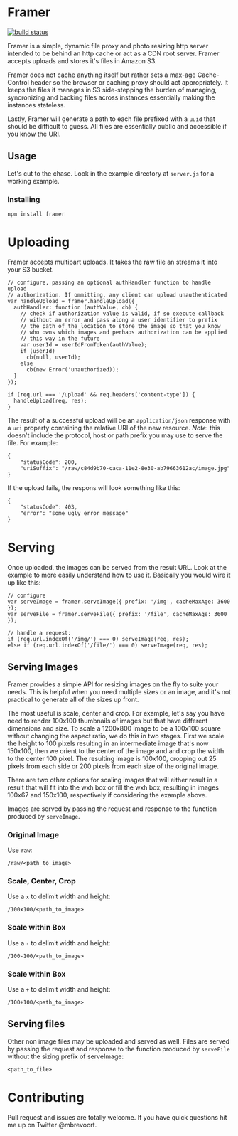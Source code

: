 # Framer 

[![build status](https://secure.travis-ci.org/mbrevoort/framer.png)](http://travis-ci.org/mbrevoort/framer)

Framer is a simple, dynamic file proxy and photo resizing http server intended to be behind an http cache or act as a CDN root server. Framer accepts uploads and stores it's files in Amazon S3.

Framer does not cache anything itself but rather sets a max-age Cache-Control header so the browser or caching proxy should act appropriately. It keeps the files it manages in S3 side-stepping the burden of managing, syncronizing and backing files across instances essentially making the instances stateless.

Lastly, Framer will generate a path to each file prefixed with a `uuid` that should be difficult to guess. All files are essentially public and accessible if you know the URI.

## Usage

Let's cut to the chase. Look in the example directory at `server.js` for a working example.

### Installing

```
npm install framer
```

# Uploading

Framer accepts multipart uploads. It takes the raw file an streams it into your S3 bucket.

```
// configure, passing an optional authHandler function to handle upload 
// authorization. If ommitting, any client can upload unauthenticated
var handleUpload = framer.handleUpload({
  authHandler: function (authValue, cb) {
    // check if authorization value is valid, if so execute callback 
    // without an error and pass along a user identifier to prefix
    // the path of the location to store the image so that you know
    // who owns which images and perhaps authorization can be applied
    // this way in the future
    var userId = userIdFromToken(authValue);
    if (userId)
      cb(null, userId);
    else
      cb(new Error('unauthorized));
  }
});

if (req.url === '/upload' && req.headers['content-type']) {
  handleUpload(req, res);
}
```

The result of a successful upload will be an `application/json` response with a `uri` property containing the relative URI of the new resource. *Note*: this doesn't include the protocol, host or path prefix you may use to serve the file. For example:

```
{
    "statusCode": 200,
    "uriSuffix": "/raw/c84d9b70-caca-11e2-8e30-ab79663612ac/image.jpg"
}
```

If the upload fails, the respons will look something like this:

```
{
    "statusCode": 403,
    "error": "some ugly error message"
}
```

# Serving

Once uploaded, the images can be served from the result URL. Look at the example
to more easily understand how to use it. Basically you would wire it up like this:

```
// configure
var serveImage = framer.serveImage({ prefix: '/img', cacheMaxAge: 3600 });
var serveFile = framer.serveFile({ prefix: '/file', cacheMaxAge: 3600 });

// handle a request: 
if (req.url.indexOf('/img/') === 0) serveImage(req, res);
else if (req.url.indexOf('/file/') === 0) serveImage(req, res);
```

## Serving Images

Framer provides a simple API for resizing images on the fly to suite your needs.
This is helpful when you need multiple sizes or an image, and it's not practical
to generate all of the sizes up front.

The most useful is scale, center and crop. For example, let's say you have need
to render 100x100 thumbnails of images but that have different dimensions and size.
To scale a 1200x800 image to be a 100x100 square without changing the aspect ratio,
we do this in two stages. First we scale the height to 100 pixels resulting in an
intermediate image that's now 150x100, then we orient to the center of the image and
and crop the width to the center 100 pixel. The resulting image is 100x100, cropping out
25 pixels from each side or 200 pixels from each size of the original image.

There are two other options for scaling images that will either result in a result that
will fit into the wxh box or fill the wxh box, resulting in images 100x67 and 150x100,
respectively if considering the example above.

Images are served by passing the request and response to the function produced by 
`serveImage`.

### Original Image

Use `raw`:

`/raw/<path_to_image>`

### Scale, Center, Crop

Use a `x` to delimit width and height:

`/100x100/<path_to_image>`

### Scale within Box

Use a `-` to delimit width and height:

`/100-100/<path_to_image>`

### Scale within Box

Use a `+` to delimit width and height:

`/100+100/<path_to_image>`


## Serving files

Other non image files may be uploaded and served as well. Files are served by passing 
the request and response to the function produced by `serveFile` without the sizing 
prefix of serveImage:

`<path_to_file>`


# Contributing

Pull request and issues are totally welcome. If you have quick questions hit me up on Twitter @mbrevoort.
